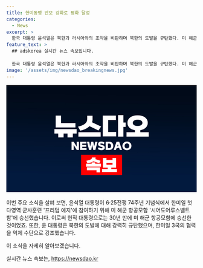 ```yaml
---
title: 한미동맹 안보 강화로 평화 달성
categories:
  - News
excerpt: >
  한국 대통령 윤석열은 북한과 러시아와의 조약을 비판하며 북한의 도발을 규탄했다. 미 해군 항공모함에 승선한 윤 대통령은 한미일 3국의 협력을 강조하며 북한의 핵 위협에 대응할 의지를 나타냈다. 또한, 한미일이 진행하는 다영역 훈련 프리덤 에지에 참여하기 위해 해군 항공모함에 승선한 것으로 전해졌다.
feature_text: >
  ## adskorea 실시간 뉴스 속보입니다.

  한국 대통령 윤석열은 북한과 러시아와의 조약을 비판하며 북한의 도발을 규탄했다. 미 해군 항공모함에 승선한 윤 대통령은 한미일 3국의 협력을 강조하며 북한의 핵 위협에 대응할 의지를 나타냈다. 또한, 한미일이 진행하는 다영역 훈련 프리덤 에지에 참여하기 위해 해군 항공모함에 승선한 것으로 전해졌다.
image: '/assets/img/newsdao_breakingnews.jpg'
---
```


<p><img src="/assets/img/newsdao_breakingnews.jpg" alt="adskorea 속보" /></p>

<p>이번 주요 소식을 살펴 보면, 윤석열 대통령이 6·25전쟁 74주년 기념식에서 한미일 첫 다영역 군사훈련 '프리덤 에지'에 참여하기 위해 미 해군 항공모함 '시어도어루스벨트함'에 승선했습니다. 이로써 현직 대통령으로는 30년 만에 미 해군 항공모함에 승선한 것이었죠. 또한, 윤 대통령은 북한의 도발에 대해 강력히 규탄했으며, 한미일 3국의 협력을 억제 수단으로 강조했습니다.</p>

<p>이 소식을 자세히 알아보겠습니다.</p>
실시간 뉴스 속보는, <a href="https://newsdao.kr" rel="dofollow">https://newsdao.kr</a>


